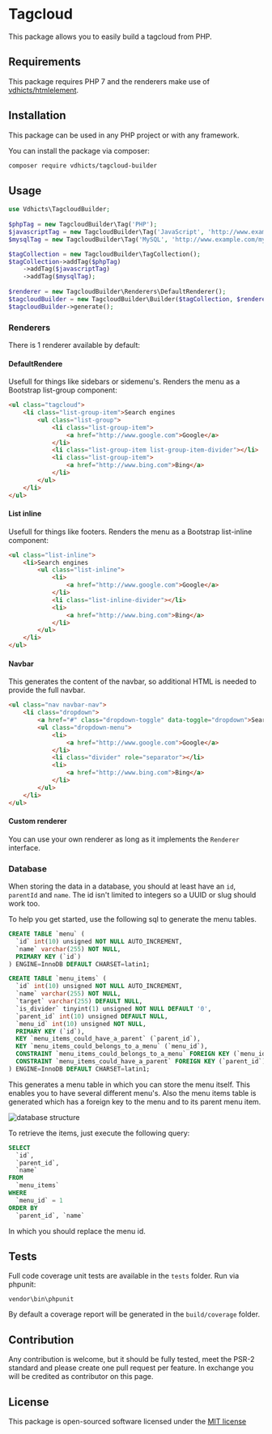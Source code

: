 # Tagcloud

This package allows you to easily build a tagcloud from PHP.

## Requirements

This package requires PHP 7 and the renderers make use of [vdhicts/htmlelement](https://github.com/vdhicts/html-element).

## Installation

This package can be used in any PHP project or with any framework.

You can install the package via composer:

``` bash
composer require vdhicts/tagcloud-builder
```

## Usage

```php
use Vdhicts\TagcloudBuilder;
    
$phpTag = new TagcloudBuilder\Tag('PHP');
$javascriptTag = new TagcloudBuilder\Tag('JavaScript', 'http://www.example.com/javascript', 2);
$mysqlTag = new TagcloudBuilder\Tag('MySQL', 'http://www.example.com/mysql', 5);

$tagCollection = new TagcloudBuilder\TagCollection();
$tagCollection->addTag($phpTag)
    ->addTag($javascriptTag)
    ->addTag($mysqlTag);
    
$renderer = new TagcloudBuilder\Renderers\DefaultRenderer();
$tagcloudBuilder = new TagcloudBuilder\Builder($tagCollection, $renderer);
$tagcloudBuilder->generate();
```

### Renderers

There is 1 renderer available by default:

#### DefaultRendere

Usefull for things like sidebars or sidemenu's. Renders the menu as a Bootstrap list-group component:

```html
<ul class="tagcloud">
    <li class="list-group-item">Search engines
        <ul class="list-group">
            <li class="list-group-item">
                <a href="http://www.google.com">Google</a>
            </li>
            <li class="list-group-item list-group-item-divider"></li>
            <li class="list-group-item">
                <a href="http://www.bing.com">Bing</a>
            </li>
        </ul>
    </li>
</ul>
```

#### List inline

Usefull for things like footers. Renders the menu as a Bootstrap list-inline component:

```html
<ul class="list-inline">
    <li>Search engines
        <ul class="list-inline">
            <li>
                <a href="http://www.google.com">Google</a>
            </li>
            <li class="list-inline-divider"></li>
            <li>
                <a href="http://www.bing.com">Bing</a>
            </li>
        </ul>
    </li>
</ul>
```

#### Navbar 

This generates the content of the navbar, so additional HTML is needed to provide the full navbar.

```html
<ul class="nav navbar-nav">
    <li class="dropdown">
        <a href="#" class="dropdown-toggle" data-toggle="dropdown">Search engines<span class="caret"></span></a>
        <ul class="dropdown-menu">
            <li>
                <a href="http://www.google.com">Google</a>
            </li>
            <li class="divider" role="separator"></li>
            <li>
                <a href="http://www.bing.com">Bing</a>
            </li>
        </ul>
    </li>
</ul>
```

#### Custom renderer

You can use your own renderer as long as it implements the `Renderer` interface.

### Database

When storing the data in a database, you should at least have an `id`, `parentId` and `name`. The id isn't limited to 
integers so a UUID or slug should work too.

To help you get started, use the following sql to generate the menu tables.

```sql
CREATE TABLE `menu` (
  `id` int(10) unsigned NOT NULL AUTO_INCREMENT,
  `name` varchar(255) NOT NULL,
  PRIMARY KEY (`id`)
) ENGINE=InnoDB DEFAULT CHARSET=latin1;

CREATE TABLE `menu_items` (
  `id` int(10) unsigned NOT NULL AUTO_INCREMENT,
  `name` varchar(255) NOT NULL,
  `target` varchar(255) DEFAULT NULL,
  `is_divider` tinyint(1) unsigned NOT NULL DEFAULT '0',
  `parent_id` int(10) unsigned DEFAULT NULL,
  `menu_id` int(10) unsigned NOT NULL,
  PRIMARY KEY (`id`),
  KEY `menu_items_could_have_a_parent` (`parent_id`),
  KEY `menu_items_could_belongs_to_a_menu` (`menu_id`),
  CONSTRAINT `menu_items_could_belongs_to_a_menu` FOREIGN KEY (`menu_id`) REFERENCES `menu` (`id`) ON DELETE CASCADE ON UPDATE NO ACTION,
  CONSTRAINT `menu_items_could_have_a_parent` FOREIGN KEY (`parent_id`) REFERENCES `menu_items` (`id`) ON DELETE CASCADE ON UPDATE NO ACTION
) ENGINE=InnoDB DEFAULT CHARSET=latin1;
```

This generates a menu table in which you can store the menu itself. This enables you to have several different menu's.
Also the menu items table is generated which has a foreign key to the menu and to its parent menu item.

![database structure](db.png)

To retrieve the items, just execute the following query:

```sql
SELECT 
  `id`, 
  `parent_id`, 
  `name`
FROM
  `menu_items`
WHERE
  `menu_id` = 1
ORDER BY
  `parent_id`, `name`
```

In which you should replace the menu id.

## Tests

Full code coverage unit tests are available in the `tests` folder. Run via phpunit:

`vendor\bin\phpunit`

By default a coverage report will be generated in the `build/coverage` folder.

## Contribution

Any contribution is welcome, but it should be fully tested, meet the PSR-2 standard and please create one pull request 
per feature. In exchange you will be credited as contributor on this page.

## License

This package is open-sourced software licensed under the [MIT license](http://opensource.org/licenses/MIT)
